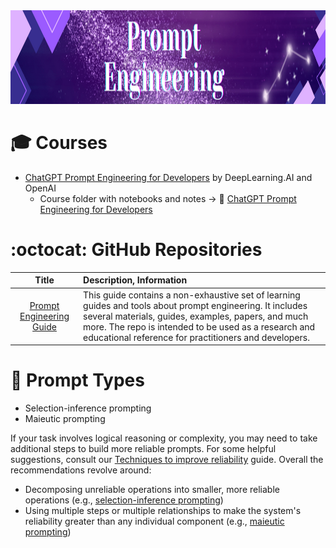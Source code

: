 <img src="https://raw.githubusercontent.com/ElizaLo/NLP-Natural-Language-Processing/master/img/Prompt_Engineering.png" width="1050" height="150"/>

# 🎓 Courses

- [ChatGPT Prompt Engineering for Developers](https://www.deeplearning.ai/short-courses/chatgpt-prompt-engineering-for-developers/) by DeepLearning.AI and OpenAI
  - Course folder with notebooks and notes -> 📂 [ChatGPT Prompt Engineering for Developers](https://github.com/ElizaLo/NLP-Natural-Language-Processing/tree/master/Prompt%20Engineering/Courses/ChatGPT%20Prompt%20Engineering%20for%20Developers)

# :octocat: GitHub Repositories

| Title | Description, Information |
| :---:         |          :--- |
|[Prompt Engineering Guide](https://github.com/dair-ai/Prompt-Engineering-Guide)|This guide contains a non-exhaustive set of learning guides and tools about prompt engineering. It includes several materials, guides, examples, papers, and much more. The repo is intended to be used as a research and educational reference for practitioners and developers.|

# 💠 Prompt Types

- Selection-inference prompting
- Maieutic prompting

If your task involves logical reasoning or complexity, you may need to take additional steps to build more reliable prompts. For some helpful suggestions, consult our [Techniques to improve reliability](https://github.com/openai/openai-cookbook/blob/main/techniques_to_improve_reliability.md) guide. Overall the recommendations revolve around:
- Decomposing unreliable operations into smaller, more reliable operations (e.g., [selection-inference prompting](https://github.com/openai/openai-cookbook/blob/main/techniques_to_improve_reliability.md#selection-inference-prompting))
- Using multiple steps or multiple relationships to make the system's reliability greater than any individual component (e.g., [maieutic prompting](https://github.com/openai/openai-cookbook/blob/main/techniques_to_improve_reliability.md#maieutic-prompting))

